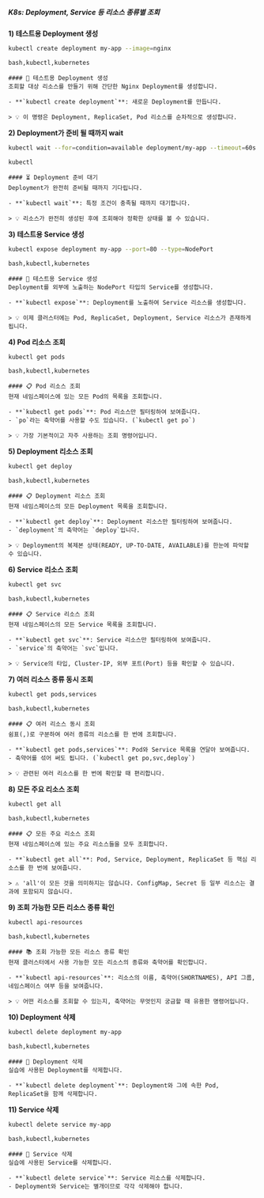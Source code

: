 ##### K8s: Deployment, Service 등 리소스 종류별 조회 #####

**1) 테스트용 Deployment 생성**
```bash
kubectl create deployment my-app --image=nginx
```
```tech
bash,kubectl,kubernetes
```
```desc
#### 🚀 테스트용 Deployment 생성
조회할 대상 리소스를 만들기 위해 간단한 Nginx Deployment를 생성합니다.

- **`kubectl create deployment`**: 새로운 Deployment를 만듭니다.

> 💡 이 명령은 Deployment, ReplicaSet, Pod 리소스를 순차적으로 생성합니다.
```

**2) Deployment가 준비 될 때까지 wait**
```bash
kubectl wait --for=condition=available deployment/my-app --timeout=60s
```
```tech
kubectl
```
```desc
#### ⏳ Deployment 준비 대기
Deployment가 완전히 준비될 때까지 기다립니다.

- **`kubectl wait`**: 특정 조건이 충족될 때까지 대기합니다.

> 💡 리소스가 완전히 생성된 후에 조회해야 정확한 상태를 볼 수 있습니다.
```

**3) 테스트용 Service 생성**
```bash
kubectl expose deployment my-app --port=80 --type=NodePort
```
```tech
bash,kubectl,kubernetes
```
```desc
#### 🔌 테스트용 Service 생성
Deployment를 외부에 노출하는 NodePort 타입의 Service를 생성합니다.

- **`kubectl expose`**: Deployment를 노출하여 Service 리소스를 생성합니다.

> 💡 이제 클러스터에는 Pod, ReplicaSet, Deployment, Service 리소스가 존재하게 됩니다.
```

**4) Pod 리소스 조회**
```bash
kubectl get pods
```
```tech
bash,kubectl,kubernetes
```
```desc
#### 📋 Pod 리소스 조회
현재 네임스페이스에 있는 모든 Pod의 목록을 조회합니다.

- **`kubectl get pods`**: Pod 리소스만 필터링하여 보여줍니다.
- `po`라는 축약어를 사용할 수도 있습니다. (`kubectl get po`)

> 💡 가장 기본적이고 자주 사용하는 조회 명령어입니다.
```

**5) Deployment 리소스 조회**
```bash
kubectl get deploy
```
```tech
bash,kubectl,kubernetes
```
```desc
#### 📋 Deployment 리소스 조회
현재 네임스페이스의 모든 Deployment 목록을 조회합니다.

- **`kubectl get deploy`**: Deployment 리소스만 필터링하여 보여줍니다.
- `deployment`의 축약어는 `deploy`입니다.

> 💡 Deployment의 복제본 상태(READY, UP-TO-DATE, AVAILABLE)를 한눈에 파악할 수 있습니다.
```

**6) Service 리소스 조회**
```bash
kubectl get svc
```
```tech
bash,kubectl,kubernetes
```
```desc
#### 📋 Service 리소스 조회
현재 네임스페이스의 모든 Service 목록을 조회합니다.

- **`kubectl get svc`**: Service 리소스만 필터링하여 보여줍니다.
- `service`의 축약어는 `svc`입니다.

> 💡 Service의 타입, Cluster-IP, 외부 포트(Port) 등을 확인할 수 있습니다.
```

**7) 여러 리소스 종류 동시 조회**
```bash
kubectl get pods,services
```
```tech
bash,kubectl,kubernetes
```
```desc
#### 📋 여러 리소스 동시 조회
쉼표(,)로 구분하여 여러 종류의 리소스를 한 번에 조회합니다.

- **`kubectl get pods,services`**: Pod와 Service 목록을 연달아 보여줍니다.
- 축약어를 섞어 써도 됩니다. (`kubectl get po,svc,deploy`)

> 💡 관련된 여러 리소스를 한 번에 확인할 때 편리합니다.
```

**8) 모든 주요 리소스 조회**
```bash
kubectl get all
```
```tech
bash,kubectl,kubernetes
```
```desc
#### 📋 모든 주요 리소스 조회
현재 네임스페이스에 있는 주요 리소스들을 모두 조회합니다.

- **`kubectl get all`**: Pod, Service, Deployment, ReplicaSet 등 핵심 리소스를 한 번에 보여줍니다.

> ⚠️ 'all'이 모든 것을 의미하지는 않습니다. ConfigMap, Secret 등 일부 리소스는 결과에 포함되지 않습니다.
```

**9) 조회 가능한 모든 리소스 종류 확인**
```bash
kubectl api-resources
```
```tech
bash,kubectl,kubernetes
```
```desc
#### 📚 조회 가능한 모든 리소스 종류 확인
현재 클러스터에서 사용 가능한 모든 리소스의 종류와 축약어를 확인합니다.

- **`kubectl api-resources`**: 리소스의 이름, 축약어(SHORTNAMES), API 그룹, 네임스페이스 여부 등을 보여줍니다.

> 💡 어떤 리소스를 조회할 수 있는지, 축약어는 무엇인지 궁금할 때 유용한 명령어입니다.
```

**10) Deployment 삭제**
```bash
kubectl delete deployment my-app
```
```tech
bash,kubectl,kubernetes
```
```desc
#### 🧹 Deployment 삭제
실습에 사용된 Deployment를 삭제합니다.

- **`kubectl delete deployment`**: Deployment와 그에 속한 Pod, ReplicaSet을 함께 삭제합니다.
```

**11) Service 삭제**
```bash
kubectl delete service my-app
```
```tech
bash,kubectl,kubernetes
```
```desc
#### 🧹 Service 삭제
실습에 사용된 Service를 삭제합니다.

- **`kubectl delete service`**: Service 리소스를 삭제합니다.
- Deployment와 Service는 별개이므로 각각 삭제해야 합니다.
```

